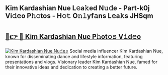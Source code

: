 ## Kim Kardashian Nue L𝚎a𝚔ed N𝚞𝚍e - Part-k0j Vi𝚍𝚎o P𝚑𝚘tos - H𝚘𝚝 O𝚗𝚕yf𝚊ns L𝚎a𝚔s JHSqm

# <h2><a href="http://kf7g45r.oniu.top/?m=Kim+Kardashian+Nue">🔗👉 🔴 Kim Kardashian Nue P𝚑ot𝚘𝚜 V𝚒d𝚎o</a></h2>

[![Kim Kardashian Nue Nu𝚍e𝚜](https://i.imgur.com/0qMVB7G.gif)](http://kf7g45r.oniu.top/?m=Kim+Kardashian+Nue)
Social media influencer Kim Kardashian Nue, known for disseminating dance and lifestyle information, featuring presentations and vlogs. Visionary leader Kim Kardashian Nue, famed for their innovative ideas and dedication to creating a better future.  
